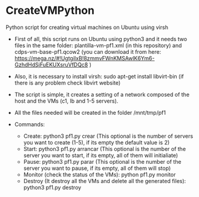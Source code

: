 # CreateVMPython
Python script for creating virtual machines on Ubuntu using virsh

- First of all, this script runs on Ubuntu using python3 and it needs two files in the same folder: plantilla-vm-pf1.xml (in this repository) and cdps-vm-base-pf1.qcow2 (you can download it from here: https://mega.nz/#!UgtgiIxB!8zmmvFWnKMSAwlK6Ym6-GzhdHdSjFuEKUXsruVfDQc8 )
- Also, it is necessary to install virsh: sudo apt-get install libvirt-bin (if there is any problem check libvirt website)

- The script is simple, it creates a setting of a network composed of the host and the VMs (c1, lb and 1-5 servers).
- All the files needed will be created in the folder /mnt/tmp/pf1

- Commands: 
  - Create: python3 pf1.py crear <optional> (This optional is the number of servers you want to create (1-5), if its empty the default value is 2)
  - Start: python3 pf1.py arrancar <optional> (This optional is the number of the server you want to start, if its empty, all of them will initialiate)
  - Pause: python3 pf1.py parar <optional> (This optional is the number of the server you want to pause, if its empty, all of them will stop)
  - Monitor (check the status of the VMs): python pf1.py monitor
  - Destroy (It destroy all the VMs and delete all the generated files): python3 pf1.py destroy
